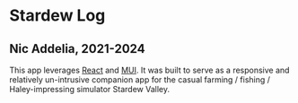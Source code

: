 # Stardew Log

## Nic Addelia, 2021-2024

This app leverages [React](https://reactjs.org/) and [MUI](https://mui.com/). It was built to
serve as a responsive and relatively un-intrusive companion
app for the casual farming / fishing / Haley-impressing
simulator Stardew Valley.

